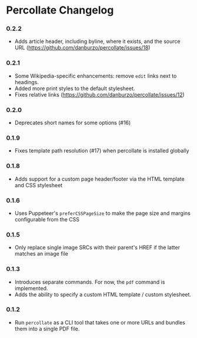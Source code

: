 # Percollate Changelog

### 0.2.2

-   Adds article header, including byline, where it exists, and the source URL (https://github.com/danburzo/percollate/issues/18)

### 0.2.1

-   Some Wikipedia-specific enhancements: remove `edit` links next to headings.
-   Added more print styles to the default stylesheet.
-   Fixes relative links (https://github.com/danburzo/percollate/issues/12)

### 0.2.0

-   Deprecates short names for some options (#16)

### 0.1.9

-   Fixes template path resolution (#17) when percollate is installed globally

### 0.1.8

-   Adds support for a custom page header/footer via the HTML template and CSS stylesheet

### 0.1.6

-   Uses Puppeteer's `preferCSSPageSize` to make the page size and margins configurable from the CSS

### 0.1.5

-   Only replace single image SRCs with their parent's HREF if the latter matches an image file

### 0.1.3

-   Introduces separate commands. For now, the `pdf` command is implemented.
-   Adds the ability to specify a custom HTML template / custom stylesheet.

### 0.1.2

-   Run `percollate` as a CLI tool that takes one or more URLs and bundles them into a single PDF file.
